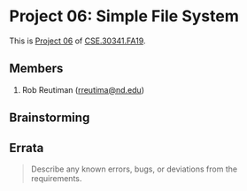 # Project 06: Simple File System

This is [Project 06] of [CSE.30341.FA19].

## Members

1. Rob Reutiman (rreutima@nd.edu)

## Brainstorming

## Errata

> Describe any known errors, bugs, or deviations from the requirements.

[Project 06]:       https://www3.nd.edu/~pbui/teaching/cse.30341.fa19/project06.html
[CSE.30341.FA19]:   https://www3.nd.edu/~pbui/teaching/cse.30341.fa19/
